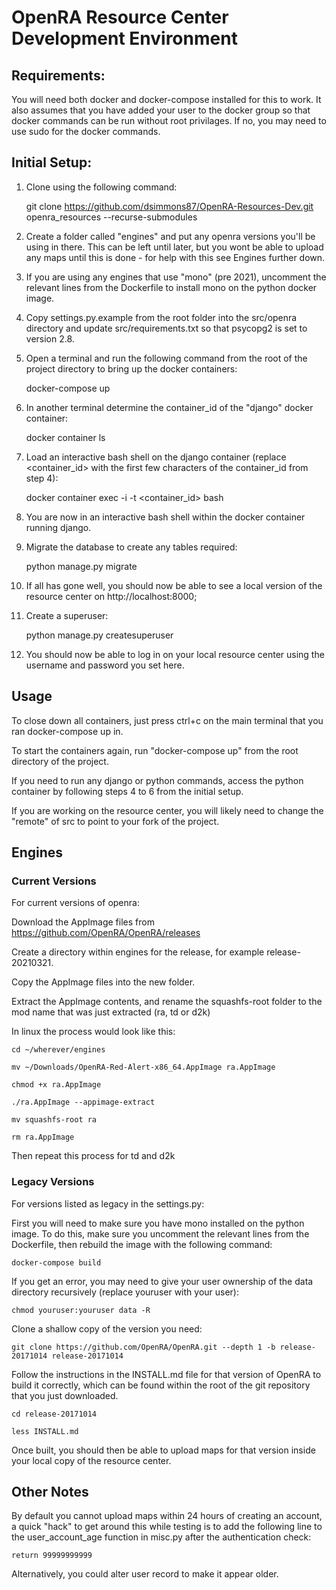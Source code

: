 # OpenRA Resource Center Development Environment

## Requirements:

You will need both docker and docker-compose installed for this to work. It also assumes that you have added your user to the docker group so that docker commands can be run without root privilages. If no, you may need to use sudo for the docker commands.

## Initial Setup:

1. Clone using the following command:

    git clone https://github.com/dsimmons87/OpenRA-Resources-Dev.git openra_resources --recurse-submodules

2. Create a folder called "engines" and put any openra versions you'll be using in there. This can be left until later, but you wont be able to upload any maps until this is done - for help with this see Engines further down.

3. If you are using any engines that use "mono" (pre 2021), uncomment the relevant lines from the Dockerfile to install mono on the python docker image.

4. Copy settings.py.example from the root folder into the src/openra directory and update src/requirements.txt so that psycopg2 is set to version 2.8.

5. Open a terminal and run the following command from the root of the project directory to bring up the docker containers:

    docker-compose up

6. In another terminal determine the container_id of the "django" docker container:

    docker container ls

7. Load an interactive bash shell on the django container (replace <container_id> with the first few characters of the container_id from step 4):

    docker container exec -i -t <container_id> bash

8. You are now in an interactive bash shell within the docker container running django.

9. Migrate the database to create any tables required:

    python manage.py migrate

10. If all has gone well, you should now be able to see a local version of the resource center on http://localhost:8000;

11. Create a superuser:

    python manage.py createsuperuser

12. You should now be able to log in on your local resource center using the username and password you set here.

## Usage

To close down all containers, just press ctrl+c on the main terminal that you ran docker-compose up in.

To start the containers again, run "docker-compose up" from the root directory of the project.

If you need to run any django or python commands, access the python container by following steps 4 to 6 from the initial setup.

If you are working on the resource center, you will likely need to change the "remote" of src to point to your fork of the project.

## Engines

### Current Versions

For current versions of openra:

Download the AppImage files from https://github.com/OpenRA/OpenRA/releases

Create a directory within engines for the release, for example release-20210321.

Copy the AppImage files into the new folder.

Extract the AppImage contents, and rename the squashfs-root folder to the mod name that was just extracted (ra, td or d2k)

In linux the process would look like this:

    cd ~/wherever/engines

    mv ~/Downloads/OpenRA-Red-Alert-x86_64.AppImage ra.AppImage

    chmod +x ra.AppImage

    ./ra.AppImage --appimage-extract

    mv squashfs-root ra

    rm ra.AppImage

Then repeat this process for td and d2k

### Legacy Versions

For versions listed as legacy in the settings.py:

First you will need to make sure you have mono installed on the python image. To do this, make sure you uncomment the relevant lines from the Dockerfile, then rebuild the image with the following command:

    docker-compose build

If you get an error, you may need to give your user ownership of the data directory recursively (replace youruser with your user):

    chmod youruser:youruser data -R

Clone a shallow copy of the version you need:

    git clone https://github.com/OpenRA/OpenRA.git --depth 1 -b release-20171014 release-20171014

Follow the instructions in the INSTALL.md file for that version of OpenRA to build it correctly, which can be found within the root of the git repository that you just downloaded.

    cd release-20171014

    less INSTALL.md

Once built, you should then be able to upload maps for that version inside your local copy of the resource center.

## Other Notes

By default you cannot upload maps within 24 hours of creating an account, a quick "hack" to get around this while testing is to add the following line to the user_account_age function in misc.py after the authentication check:

    return 99999999999

Alternatively, you could alter user record to make it appear older.